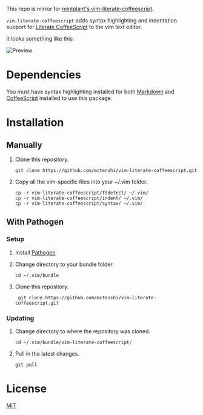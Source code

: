 This repo is mirror for [mintplant's vim-literate-coffeescript](https://github.com/mintplant/vim-literate-coffeescript).

`vim-literate-coffeescript` adds syntax highlighting and indentation support for
[Literate CoffeeScript](http://coffeescript.org/#literate) to the vim text
editor.

It looks something like this:

![Preview](test/test.png)

# Dependencies

You must have syntax highlighting installed for both
[Markdown](https://github.com/tpope/vim-markdown) and
[CoffeeScript](https://github.com/kchmck/vim-coffee-script) installed to use
this package.

# Installation

## Manually

 1. Clone this repository.

        git clone https://github.com/mctenshi/vim-literate-coffeescript.git

 2. Copy all the vim-specific files into your ~/.vim folder.

        cp -r vim-literate-coffeescript/ftdetect/ ~/.vim/
        cp -r vim-literate-coffeescript/indent/ ~/.vim/
        cp -r vim-literate-coffeescript/syntax/ ~/.vim/

## With Pathogen

### Setup

 1. Install [Pathogen](http://www.vim.org/scripts/script.php?script_id=2332)

 2. Change directory to your bundle folder.

        cd ~/.vim/bundle

 3. Clone this repository.

         git clone https://github.com/mctenshi/vim-literate-coffeescript.git

### Updating

 1. Change directory to where the repository was cloned.

        cd ~/.vim/bundle/vim-literate-coffeescript/

 2. Pull in the latest changes.

        git pull

# License

[MIT](LICENSE)
